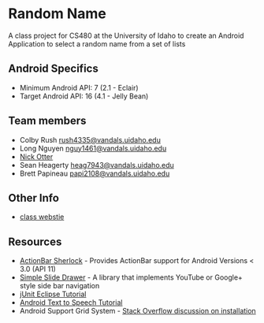 Random Name
========

A class project for CS480 at the University of Idaho to create an Android Application to select a random name from a set of lists

Android Specifics
----------
- Minimum Android API: 7 (2.1 - Eclair)
- Target Android API: 16 (4.1 - Jelly Bean)

Team members
---------
* Colby Rush          rush4335@vandals.uidaho.edu
* Long Nguyen         nguy1461@vandals.uidaho.edu
* [Nick Otter](http://nickotter.com)
* Sean Heagerty		  heag7943@vandals.uidaho.edu
* Brett Papineau	  papi2108@vandals.uidaho.edu

Other Info
---------
* [class webstie](http://www2.cs.uidaho.edu/~cs480d/)

Resources
---------
- [ActionBar Sherlock](http://actionbarsherlock.com/) - Provides ActionBar support for Android Versions < 3.0 (API 11)
- [Simple Slide Drawer](https://github.com/adamrocker/simple-side-drawer) - A library that implements YouTube or Google+ style side bar navigation
- [jUnit Eclipse Tutorial](http://www.vogella.com/articles/JUnit/article.html)
- [Android Text to Speech Tutorial](http://www.androidhive.info/2012/01/android-text-to-speech-tutorial/)
- Android Support Grid System - [Stack Overflow discussion on installation](http://stackoverflow.com/questions/12468606/intellij-and-android-support)

